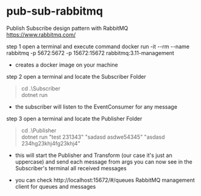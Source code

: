 # pub-sub-rabbitmq
Publish Subscribe design pattern with RabbitMQ
https://www.rabbitmq.com/

step 1
open a terminal and execute command
docker run -it --rm --name rabbitmq -p 5672:5672 -p 15672:15672 rabbitmq:3.11-management

- creates a docker image on your machine 

step 2
open a terminal and locate the Subscriber Folder
> cd .\Subscriber\
> dotnet run 

- the subscriber will listen to the EventConsumer for any message

step 3
open a terminal and locate the Publisher Folder
> cd .\Publisher\
> dotnet run "test 231343" "sadasd asdwe54345" "asdasd 234hg23khj4fg23khj4"

- this will start the Publisher and Transform (our case it's just an uppercase) and send each message from args
you can now see in the Subscriber's terminal all received messages

- you can check http://localhost:15672/#/queues RabbitMQ management client for queues and messages
